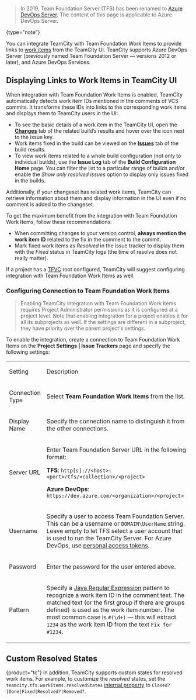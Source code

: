 [//]: # (title: Integrating TeamCity with Team Foundation Work Items)
[//]: # (auxiliary-id: Integrating TeamCity with Team Foundation Work Items;Team Foundation Work Items)

>In 2019, Team Foundation Server (TFS) has been renamed to [Azure DevOps Server](https://azure.microsoft.com/en-us/services/devops/server/). The content of this page is applicable to Azure DevOps Server.
>
{type="note"}

You can integrate TeamCity with Team Foundation Work Items to provide links to [work items](https://docs.microsoft.com/en-us/azure/devops/boards/work-items/about-work-items?view=azure-devops&tabs=agile-process) from the TeamCity UI. TeanCity supports Azure DevOps Server (previously named Team Foundation Server — versions 2012 or later), and Azure DevOps Services.

## Displaying Links to Work Items in TeamCity UI

When integration with Team Foundation Work Items is enabled, TeamCity automatically detects work item IDs mentioned in the comments of VCS commits. It transforms these IDs into links to the corresponding work items and displays them to TeamCity users in the UI: 

* To see the basic details of a work item in the TeamCity UI, open the __[Changes](working-with-build-results.md#Changes)__ tab of the related build’s results and hover over the icon next to the issue key.
* Work items fixed in the build can be viewed on the __[Issues](working-with-build-results.md#Related+Issues)__ tab of the build results.
* To view work items related to a whole build configuration (not only to individual builds), use the __Issue Log__ tab of the __Build Configuration Home__ page. You can filter the list to a particular range of builds and/or enable the _Show only resolved issues_ option to display only issues fixed in the builds.

Additionally, if your changeset has related work items, TeamCity can retrieve information about them and display information in the UI even if no comment is added to the changeset.

To get the maximum benefit from the integration with Team Foundation Work Items, follow these recommendations:
* When committing changes to your version control, __always mention the work item ID__ related to the fix in the comment to the commit.
* Mark fixed work items as _Resolved_ in the issue tracker to display them with the _Fixed_ status in TeamCity logs (the time of resolve does not really matter).

If a project has a [TFVC](team-foundation-server.md) root configured, TeamCity will suggest configuring integration with Team Foundation Work Items as well.

### Configuring Connection to Team Foundation Work Items

>Enabling TeamCity integration with Team Foundation Work Items requires Project Administrator permissions as it is configured at a project level. Note that enabling integration for a project enables it for all its subprojects as well. If the settings are different in a subproject, they have priority over the parent project's settings.

To enable the integration, create a connection to Team Foundation Work Items on the __Project Settings | Issue Trackers__ page and specify the following settings:

<table><tr>

<td>

Setting

</td>

<td>

Description

</td></tr><tr>

<td>

Connection Type

</td>

<td>

Select __Team Foundation Work Items__ from the list.

</td></tr><tr>

<td>

Display Name

</td>

<td>

Specify the connection name to distinguish it from the other connections.

</td></tr><tr>

<td>

Server URL

</td>

<td>


Enter Team Foundation Server URL in the following format:

__TFS__: `http[s]://<host>:<port>/tfs/<collection>/<project>`

__Azure DevOps__: `https://dev.azure.com/<organization>/<project>`

</td></tr><tr>

<td>

Username

</td>

<td>


Specify a user to access Team Foundation Server. This can be a username or `DOMAIN\UserName` string.   
Leave empty to let TFS select a user account that is used to run the TeamCity Server. For Azure DevOps, use [personal access tokens](team-foundation-server.md#teamFoundationServerLive).

</td></tr><tr>

<td>

Password

</td>

<td>

Enter the password for the user entered above.

</td></tr><tr>

<td>

Pattern

</td>

<td>

Specify a [Java Regular Expression](http://java.sun.com/j2se/1.5.0/docs/api/java/util/regex/Pattern.html) pattern to recognize a work item ID in the comment text. The matched text (or the first group if there are groups defined) is used as the work item number. The most common case is `#(\d+)` — this will extract `1234` as the work item ID from the text `Fix for #1234`.

</td></tr></table>

## Custom Resolved States
{product="tc"}
In addition, TeamCity supports custom states for resolved work items. For example, to customize the _resolved_ states, set the `teamcity.tfs.workItems.resolvedStates` [internal property](server-startup-properties.md#TeamCity+Internal+Properties) to `Closed?|Done|Fixed|Resolved?|Removed?`.
